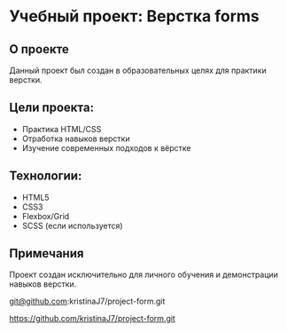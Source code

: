 # Учебный проект: Верстка  forms

## О проекте
Данный проект был создан в образовательных целях для практики верстки. 


## Цели проекта:
- Практика HTML/CSS
- Отработка навыков верстки
- Изучение современных подходов к вёрстке


## Технологии:
- HTML5
- CSS3
- Flexbox/Grid
- SCSS (если используется)

## Примечания
Проект создан исключительно для личного обучения и демонстрации навыков верстки. 

git@github.com:kristinaJ7/project-form.git

https://github.com/kristinaJ7/project-form.git




